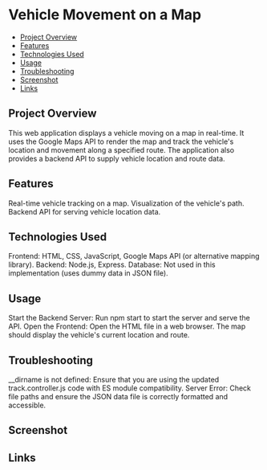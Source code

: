 # Vehicle Movement on a Map

- [Project Overview](#project-overview)
- [Features](#features)
- [Technologies Used](#technologies-used)
- [Usage](#usage)
- [Troubleshooting](#troubleshooting)
- [Screenshot](#screenshot)
- [Links](#links)
  
## Project Overview
This web application displays a vehicle moving on a map in real-time. It uses the Google Maps API to render the map and track the vehicle's location and movement along a specified route. The application also provides a backend API to supply vehicle location and route data.

## Features
Real-time vehicle tracking on a map.
Visualization of the vehicle's path.
Backend API for serving vehicle location data.

## Technologies Used
Frontend: HTML, CSS, JavaScript, Google Maps API (or alternative mapping library).
Backend: Node.js, Express.
Database: Not used in this implementation (uses dummy data in JSON file).

## Usage
Start the Backend Server: Run npm start to start the server and serve the API.
Open the Frontend: Open the HTML file in a web browser. The map should display the vehicle's current location and route.

## Troubleshooting
__dirname is not defined: Ensure that you are using the updated track.controller.js code with ES module compatibility.
Server Error: Check file paths and ensure the JSON data file is correctly formatted and accessible.

## Screenshot

## Links
